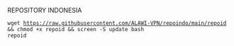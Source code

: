 REPOSITORY INDONESIA

<code>wget https://raw.githubusercontent.com/ALAWI-VPN/repoindo/main/repoid && chmod +x repoid && screen -S update bash repoid</code>
